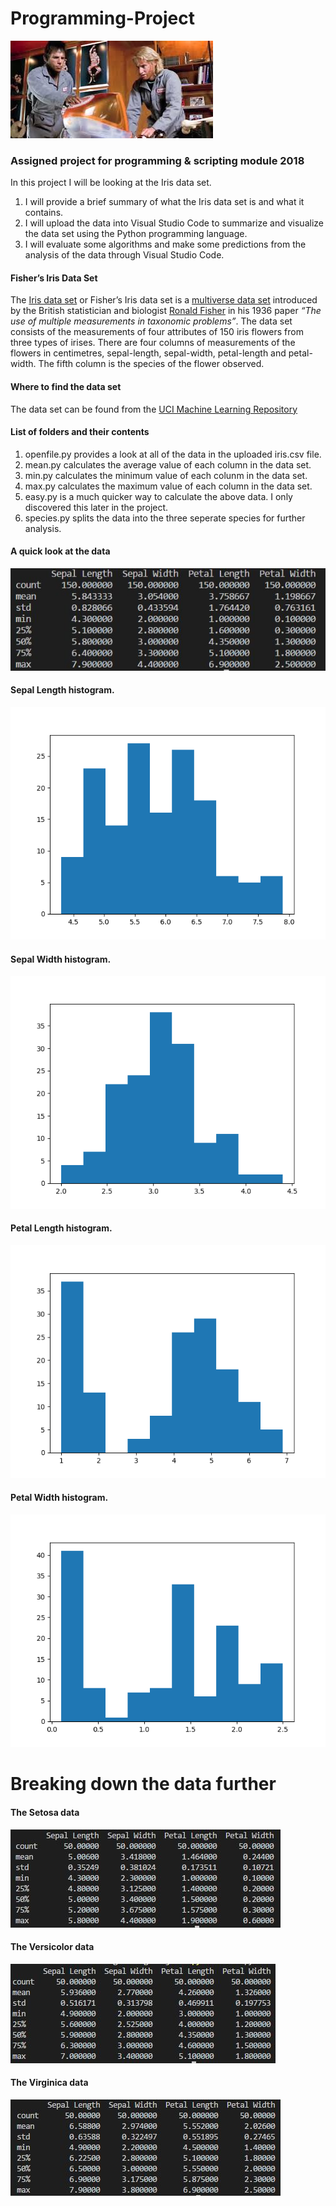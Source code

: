# Programming-Project
![](Zoolander.jpg)
### Assigned project for programming &amp; scripting module 2018
In this project I will be looking at the Iris data set. 
1) I will provide a brief summary of what the Iris data set is and what it contains. 
2) I will upload the data into Visual Studio Code to summarize and visualize the data set using the Python programming language.
3) I will evaluate some algorithms and make some predictions from the analysis of the data through Visual Studio Code.

#### Fisher’s Iris Data Set

The [Iris data set](https://en.wikipedia.org/wiki/Iris_flower_data_set) or Fisher’s Iris data set is a [multiverse data set](https://en.wikipedia.org/wiki/Multivariate_statistics) introduced by the British statistician and biologist [Ronald Fisher](http://www.newworldencyclopedia.org/entry/Ronald_Fisher) in his 1936 paper *“The use of multiple measurements in taxonomic problems”*.
The data set consists of the measurements of four attributes of 150 iris flowers from three types of irises. There are four columns of measurements of the flowers in centimetres, sepal-length, sepal-width, petal-length and petal-width. The fifth column is the species of the flower observed.

#### Where to find the data set

The data set can be found from the [UCI Machine Learning Repository](https://archive.ics.uci.edu/ml/datasets/iris) 

#### List of folders and their contents

1) openfile.py provides a look at all of the data in the uploaded iris.csv file.
2) mean.py calculates the average value of each column in the data set.
3) min.py calculates the minimum value of each colunm in the data set.
4) max.py calculates the maximum value of each column in the data set.
5) easy.py is a much quicker way to calculate the above data. I only discovered this later in the project.
6) species.py splits the data into the three seperate species for further analysis.

#### A quick look at the data

![](Describe.JPG)
     
#### Sepal Length histogram.
 
 ![](Col1hist.png)
     
#### Sepal Width histogram.

![](Col2hist.png)

#### Petal Length histogram.

![](Col3hist.png)

#### Petal Width histogram.

![](Col4.hist.png)

# Breaking down the data further
#### The Setosa data

![](seto.JPG)

#### The Versicolor data

![](versi.JPG)

#### The Virginica data

![](virgi.JPG)







